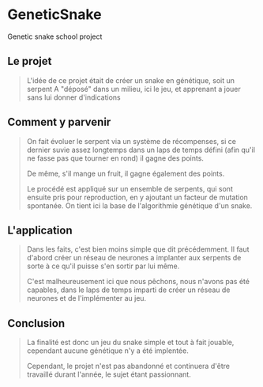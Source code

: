 # GeneticSnake
Genetic snake school project 

## Le projet

> L'idée de ce projet était de créer un snake en génétique, soit un serpent A "déposé" dans un milieu, ici le jeu, et apprenant a jouer sans lui donner d'indications
>
## Comment y parvenir

> On fait évoluer le serpent via un système de récompenses, si ce dernier suvie assez longtemps dans un laps de temps défini (afin qu'il ne fasse pas que tourner en rond) il gagne des points.
> 
> De même, s'il mange un fruit, il gagne également des points.
>
> Le procédé est appliqué sur un ensemble de serpents, qui sont ensuite pris pour reproduction, en y ajoutant un facteur de mutation spontanée. On tient ici la base de l'algorithmie génétique d'un snake.

## L'application

> Dans les faits, c'est bien moins simple que dit précédemment.
> Il faut d'abord créer un réseau de neurones a implanter aux serpents de sorte à ce qu'il puisse s'en sortir par lui même.
>
> C'est malheureusement ici que nous pêchons, nous n'avons pas été capables, dans le laps de temps imparti de créer un réseau de neurones et de l'implémenter au jeu.

## Conclusion

> La finalité est donc un jeu du snake simple et tout à fait jouable, cependant aucune génétique n'y a été implentée.
> 
> Cependant, le projet n'est pas abandonné et continuera d'être travaillé durant l'année, le sujet étant passionnant.